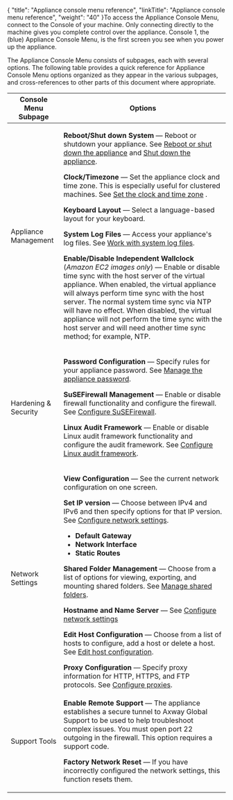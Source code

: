 {
    "title": "Appliance console menu reference",
    "linkTitle": "Appliance console menu reference",
    "weight": "40"
}<span id="_Ref331672216"></span><span id="_Toc331683657"></span>To access the Appliance Console Menu, connect to the Console of your machine. Only connecting directly to the machine gives you complete control over the appliance. Console 1, the (blue) Appliance Console Menu, is the first screen you see when you power up the appliance.

The Appliance Console Menu consists of subpages, each with several options. The following table provides a quick reference for Appliance Console Menu options organized as they appear in the various subpages, and cross-references to other parts of this document where appropriate.

<table>
   <thead>
      <tr>
<th class="HeadE-Column1-Header1">Console Menu Subpage         </th>
<th class="HeadD-Column1-Header1">Options         </th>
      </tr>
   </thead>
   <tbody>
      <tr>
         <td><p>Appliance Management</p>         </td>
         <td><p><strong>Reboot/Shut down System</strong> — Reboot or shutdown your appliance. See <a href="../appliancestartup_reboot_shutdown#_Toc331683654" class="MCXref xref">Reboot or shut down the appliance</a> and <a href="../appliancestartup_reboot_shutdown#_Toc331683656" class="MCXref xref">Shut down the appliance</a>.</p>
<p><strong>Clock/Timezone</strong> — Set the appliance clock and time zone. This is especially useful for clustered machines. See <a href="../manage_your_system#_Toc331683661" class="MCXref xref">Set the clock and time zone</a> .</p>
<p><strong>Keyboard Layout</strong> — Select a language-based layout for your keyboard.</p>
<p><strong>System Log Files</strong> — Access your appliance's log files. See <a href="../manage_your_system#Work" class="MCXref xref">Work with system log files</a>.</p>
<p><strong>Enable/Disable Independent Wallclock</strong> (<em>Amazon EC2 images only</em>) — Enable or disable time sync with the host server of the virtual appliance. When enabled, the virtual appliance will always perform time sync with the host server. The normal system time sync via NTP will have no effect. When disabled, the virtual appliance will not perform the time sync with the host server and will need another time sync method; for example, NTP.</p>         </td>
      </tr>
      <tr>
         <td><p>Hardening &amp; Security</p>         </td>
         <td><p><strong>Password Configuration</strong> — Specify rules for your appliance password. See <a href="../work_app_psswds#_Toc331683665" class="MCXref xref">Manage the appliance password</a>.</p>
<p><strong>SuSEFirewall Management</strong> — Enable or disable firewall functionality and configure the firewall. See <a href="../config_network_access#_Toc331683662" class="MCXref xref">Configure SuSEFirewall</a>.</p>
<p><strong>Linux Audit Framework</strong> — Enable or disable Linux audit framework functionality and configure the audit framework. See <a href="../configure_linux_audit" class="MCXref xref">Configure Linux audit framework</a>.</p>         </td>
      </tr>
      <tr>
         <td><p>Network Settings</p>         </td>
         <td><p><strong>View Configuration</strong> — See the current network configuration on one screen.</p>
<p><strong>Set IP version</strong> — Choose between IPv4 and IPv6 and then specify options for that IP version. See <a href="../app_network_config#_Toc331683659" class="MCXref xref">Configure network settings</a>.</p>
<ul>
<li><strong>Default Gateway</strong></li>
<li><strong>Network Interface</strong></li>
<li><strong>Static Routes</strong></li>
</ul>
<p><strong>Shared Folder Management</strong> — Choose from a list of options for viewing, exporting, and mounting shared folders. See <a href="../app_network_config/sharedfoldermanagement" class="MCXref xref">Manage shared folders</a>.</p>
<p><strong>Hostname and Name Server</strong> — See <a href="../app_network_config#_Toc331683660" class="MCXref xref">Configure network settings</a></p>
<p><strong>Edit Host Configuration</strong> — Choose from a list of hosts to configure, add a host or delete a host. See <a href="../app_network_config#Edit" class="MCXref xref">Edit host configuration</a>.</p>
<strong>Proxy Configuration</strong> — Specify proxy information for HTTP, HTTPS, and FTP protocols. See <a href="../app_network_config#Configur" class="MCXref xref">Configure proxies</a>.         </td>
      </tr>
      <tr>
         <td><p>Support Tools</p>         </td>
         <td><p><strong>Enable Remote Support</strong> — The appliance establishes a secure tunnel to Axway Global Support to be used to help troubleshoot complex issues. You must open port 22 outgoing in the firewall. This option requires a support code.</p>
<p><strong>Factory Network Reset</strong> — If you have incorrectly configured the network settings, this function resets them.</p>         </td>
      </tr>
   </tbody>
</table>
